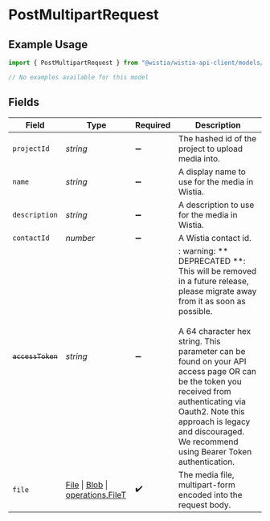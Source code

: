 # PostMultipartRequest

## Example Usage

```typescript
import { PostMultipartRequest } from "@wistia/wistia-api-client/models/operations";

// No examples available for this model
```

## Fields

| Field                                                                                                                                                                                                                                                                                                                                                                  | Type                                                                                                                                                                                                                                                                                                                                                                   | Required                                                                                                                                                                                                                                                                                                                                                               | Description                                                                                                                                                                                                                                                                                                                                                            |
| ---------------------------------------------------------------------------------------------------------------------------------------------------------------------------------------------------------------------------------------------------------------------------------------------------------------------------------------------------------------------- | ---------------------------------------------------------------------------------------------------------------------------------------------------------------------------------------------------------------------------------------------------------------------------------------------------------------------------------------------------------------------- | ---------------------------------------------------------------------------------------------------------------------------------------------------------------------------------------------------------------------------------------------------------------------------------------------------------------------------------------------------------------------- | ---------------------------------------------------------------------------------------------------------------------------------------------------------------------------------------------------------------------------------------------------------------------------------------------------------------------------------------------------------------------- |
| `projectId`                                                                                                                                                                                                                                                                                                                                                            | *string*                                                                                                                                                                                                                                                                                                                                                               | :heavy_minus_sign:                                                                                                                                                                                                                                                                                                                                                     | The hashed id of the project to upload media into.                                                                                                                                                                                                                                                                                                                     |
| `name`                                                                                                                                                                                                                                                                                                                                                                 | *string*                                                                                                                                                                                                                                                                                                                                                               | :heavy_minus_sign:                                                                                                                                                                                                                                                                                                                                                     | A display name to use for the media in Wistia.                                                                                                                                                                                                                                                                                                                         |
| `description`                                                                                                                                                                                                                                                                                                                                                          | *string*                                                                                                                                                                                                                                                                                                                                                               | :heavy_minus_sign:                                                                                                                                                                                                                                                                                                                                                     | A description to use for the media in Wistia.                                                                                                                                                                                                                                                                                                                          |
| `contactId`                                                                                                                                                                                                                                                                                                                                                            | *number*                                                                                                                                                                                                                                                                                                                                                               | :heavy_minus_sign:                                                                                                                                                                                                                                                                                                                                                     | A Wistia contact id.                                                                                                                                                                                                                                                                                                                                                   |
| ~~`accessToken`~~                                                                                                                                                                                                                                                                                                                                                      | *string*                                                                                                                                                                                                                                                                                                                                                               | :heavy_minus_sign:                                                                                                                                                                                                                                                                                                                                                     | : warning: ** DEPRECATED **: This will be removed in a future release, please migrate away from it as soon as possible.<br/><br/>A 64 character hex string. This parameter can be found on your API access page OR can be the token you received from authenticating via Oauth2. Note this approach is legacy and discouraged. We recommend using Bearer Token authentication. |
| `file`                                                                                                                                                                                                                                                                                                                                                                 | [File](https://developer.mozilla.org/en-US/docs/Web/API/File) \| [Blob](https://developer.mozilla.org/en-US/docs/Web/API/Blob) \| [operations.FileT](../../models/operations/filet.md)                                                                                                                                                                                 | :heavy_check_mark:                                                                                                                                                                                                                                                                                                                                                     | The media file, multipart-form encoded into the request body.                                                                                                                                                                                                                                                                                                          |